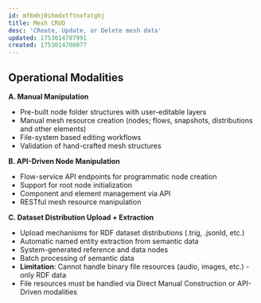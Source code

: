 ```yaml
---
id: mf6mhj0ihmdxtftnxfatghj
title: Mesh CRUD
desc: 'CReate, Update, or Delete mesh data'
updated: 1753014787991
created: 1753014706077
---
```


## Operational Modalities

**A. Manual Manipulation**
- Pre-built node folder structures with user-editable layers
- Manual mesh resource creation (nodes; flows, snapshots, distributions and other elements)
- File-system based editing workflows
- Validation of hand-crafted mesh structures

**B. API-Driven Node Manipulation**
- Flow-service API endpoints for programmatic node creation
- Support for root node initialization
- Component and element management via API
- RESTful mesh resource manipulation

**C. Dataset Distribution Upload + Extraction**
- Upload mechanisms for RDF dataset distributions (.trig, .jsonld, etc.)
- Automatic named entity extraction from semantic data
- System-generated reference and data nodes
- Batch processing of semantic data
- **Limitation**: Cannot handle binary file resources (audio, images, etc.) - only RDF data
- File resources must be handled via Direct Manual Construction or API-Driven modalities
